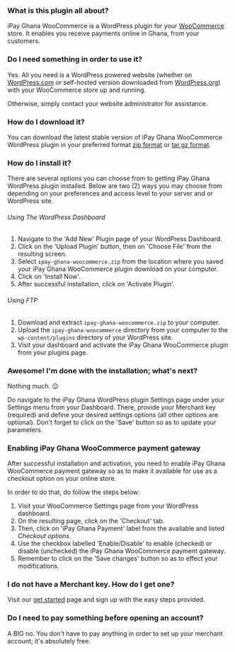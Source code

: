 ### What is this plugin all about?
iPay Ghana WooCommerce is a WordPress plugin for your [WooCommerce](https://woocommerce.com/) store.
It enables you receive payments online in Ghana, from your customers.

### Do I need something in order to use it?
Yes. All you need is a WordPress powered website (whether on [WordPress.com](https://wordpress.com/) or self-hosted version downloaded from [WordPress.org](https://wordpress.org/download/)) with your WooCommerce store up and running.

Otherwise, simply contact your website administrator for assistance.

### How do I download it?
You can download the latest stable version of iPay Ghana WooCommerce WordPress plugin in your preferred format [zip format](https://github.com/darelabs/ipay-ghana-woocommerce/archive/1.0.6.zip) or [tar.gz format](https://github.com/darelabs/ipay-ghana-woocommerce/archive/1.0.6.tar.gz).

### How do I install it?
There are several options you can choose from to getting iPay Ghana WordPress plugin installed.
Below are two (2) ways you may choose from depending on your preferences and access level to your server and or WordPress site.

###### Using The WordPress Dashboard

1. Navigate to the 'Add New' Plugin page of your WordPress Dashboard.
2. Click on the 'Upload Plugin' button, then on 'Choose File' from the resulting screen.
3. Select `ipay-ghana-woocommerce.zip` from the location where you saved your iPay Ghana WooCommerce plugin download on your computer.
4. Click on 'Install Now'.
5. After successful installation, click on 'Activate Plugin'.

###### Using FTP

1. Download and extract `ipay-ghana-woocommerce.zip` to your computer.
2. Upload the `ipay-ghana-woocommerce` directory from your computer to the `wp-content/plugins` directory of your WordPress site.
3. Visit your dashboard and activate the iPay Ghana WooCommerce plugin from your plugins page.

### Awesome! I'm done with the installation; what's next?
Nothing much. 😉

Do navigate to the iPay Ghana WordPress plugin Settings page under your Settings menu from your Dashboard.
There, provide your Merchant key (required) and define your desired settings options (all other options are optional).
Don't forget to click on the 'Save' button so as to update your parameters.

### Enabling iPay Ghana WooCommerce payment gateway

After successful installation and activation, you need to enable iPay Ghana WooCommerce payment gateway so as to make it available for use as a checkout option on your online store.

In order to do that, do follow the steps below:

1. Visit your WooCommerce Settings page from your WordPress dashboard.
2. On the resulting page, click on the 'Checkout' tab.
3. Then, click on 'iPay Ghana Payment' label from the available and listed *Checkout options*.
4. Use the checkbox labelled 'Enable/Disable' to enable (checked) or disable (unchecked) the iPay Ghana WooCommerce payment gateway.
5. Remember to click on the 'Save changes' button so as to effect your modifications.

### I do not have a Merchant key. How do I get one?
Visit our [get started](https://manage.ipaygh.com/xmanage/get-started) page and sign up with the easy steps provided.

### Do I need to pay something before opening an account?
A BIG no.
You don't have to pay anything in order to set up your merchant account; it's absolutely free.
